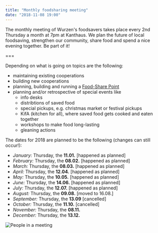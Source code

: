 ```yaml
---
title: "Monthly foodsharing meeting"
date: "2018-11-08 19:00"
---
```


The monthly meeting of Wurzen's foodsavers takes place every 2nd Thursday a month at 7pm  at Kanthaus. We plan the future of local foodsaving, strengthen our community, share food and spend a nice evening together. Be part of it!

===

Depending on what is going on topics are the following:
- maintaining existing cooperations
- building new cooperations
- planning, building and running a [Food-Share Point](https://yunity.atlassian.net/wiki/spaces/FSINT/pages/43909145/Food-Share+Point+Mini+Manual)
- planning and/or retrospective of special events like
  - info desks
  - distribtions of saved food
  - special pickups, e.g. christmas market or festival pickups
  - KifA (kitchen for all), where saved food gets cooked and eaten together
  - workshops to make food long-lasting
  - gleaning actions

The dates for 2018 are planned to be the following (changes can still occur!):
- *January:* Thursday, the **11.01.** [happened as planned]
- *February:* Thursday, the **08.02.** [happened as planned]
- *March:* Thursday, the **08.03.** [happened as planned]
- *April:* Thursday, the **12.04.** [happened as planned]
- *May:* Thursday, the **10.05.** [happened as planned]
- *June:* Thursday, the **14.06.** [happened as planned]
- *July:* Thursday, the **12.07.** [happened as planned]
- *August:* Thursday, the **09.08.** [moved to 16.08.]
- *September:* Thursday, the **13.09** [cancelled]
- *October:* Thursday, the **11.10.** [cancelled]
- *November:* Thursday, the **08.11.**
- *December:* Thursday, the **13.12.**

![People in a meeting](/pics/morningMeeting_cropped.jpg)
